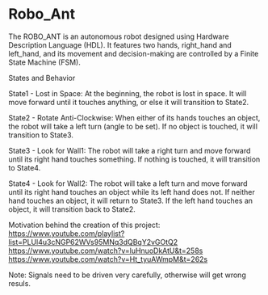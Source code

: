 # Robo_Ant
The ROBO_ANT is an autonomous robot designed using Hardware Description Language (HDL). It features two hands, right_hand and left_hand, and its movement and decision-making are controlled by a Finite State Machine (FSM). 

States and Behavior

State1 - Lost in Space:
At the beginning, the robot is lost in space.
It will move forward until it touches anything, or else it will transition to State2.

State2 - Rotate Anti-Clockwise:
When either of its hands touches an object, the robot will take a left turn (angle to be set).
If no object is touched, it will transition to State3.

State3 - Look for Wall1:
The robot will take a right turn and move forward until its right hand touches something.
If nothing is touched, it will transition to State4.

State4 - Look for Wall2:
The robot will take a left turn and move forward until its right hand touches an object while its left hand does not.
If neither hand touches an object, it will return to State3.
If the left hand touches an object, it will transition back to State2.

Motivation behind the creation of this project: https://www.youtube.com/playlist?list=PLUl4u3cNGP62WVs95MNq3dQBqY2vGOtQ2
https://www.youtube.com/watch?v=luHnuoDkAtU&t=258s
https://www.youtube.com/watch?v=Ht_tyuAWmpM&t=262s

Note: Signals need to be driven very carefully, otherwise will get wrong resuls.

